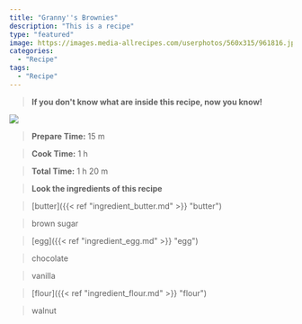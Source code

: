```yaml
---
title: "Granny''s Brownies"
description: "This is a recipe"
type: "featured"
image: https://images.media-allrecipes.com/userphotos/560x315/961816.jpg
categories: 
  - "Recipe"
tags: 
  - "Recipe"
---
```



>**If you don't know what are inside this recipe, now you know!**

![](../images/Recipes-Banner.jpg)
> **Prepare Time:** 15 m


> **Cook Time:** 1 h


> **Total Time:** 1 h 20 m

> **Look the ingredients of this recipe**

> [butter]({{< ref "ingredient_butter.md" >}} "butter")

> brown sugar

> [egg]({{< ref "ingredient_egg.md" >}} "egg")

> chocolate

> vanilla

> [flour]({{< ref "ingredient_flour.md" >}} "flour")

> walnut


